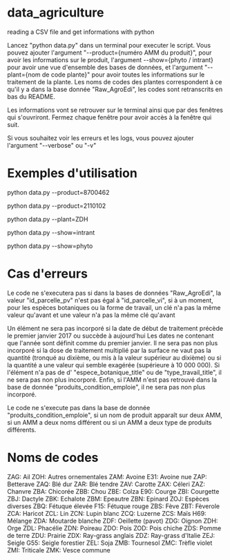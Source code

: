 # data_agriculture
reading a CSV file and get informations with python


Lancez "python data.py" dans un terminal pour executer le script. Vous pouvez ajouter l'argument "--product={numéro AMM du produit}", pour avoir les informations sur le produit, l'argument --show={phyto / intrant} pour avoir une vue d'ensemble des bases de données, et l'argument "--plant={nom de code plante}" pour avoir toutes les informations sur le traitement de la plante. Les noms de codes des plantes correspondent à ce qu'il y a dans la base donnée "Raw_AgroEdi", les codes sont retranscrits en bas du README.

Les informations vont se retrouver sur le terminal ainsi que par des fenêtres qui s'ouvriront. Fermez chaque fenêtre pour avoir accès à la fenêtre qui suit.

Si vous souhaitez voir les erreurs et les logs, vous pouvez ajouter l'argument "--verbose" ou "-v"




# Exemples d'utilisation

python data.py --product=8700462

python data.py --product=2110102

python data.py --plant=ZDH

python data.py --show=intrant

python data.py --show=phyto




# Cas d'erreurs

Le code ne s'executera pas si dans la bases de données "Raw_AgroEdi", la valeur "id_parcelle_pv" n'est pas égal à "id_parcelle_vi", si à un moment, pour les espèces botaniques ou la forme de travail, un clé n'a pas la même valeur qu'avant et une valeur n'a pas la même clé qu'avant

Un élément ne sera pas incorporé si la date de début de traitement précède le premier janvier 2017 ou succède à aujourd'hui Les dates ne contenant que l'année sont définit comme du premier janvier. Il ne sera pas non plus incorporé si la dose de traitement multiplié par la surface ne vaut pas la quantité (tronqué au dixième, ou mis à la valeur supérieur au dixième) ou si la quantité a une valeur qui semble exagérée (supérieure à 10 000 000). 
Si l'élément n'a pas de d' "espece_botanique_title" ou de "type_travail_title", il ne sera pas non plus incorporé. Enfin, si l'AMM n'est pas retrouvé dans la base de donnée "produits_condition_emploie", il ne sera pas non plus incorporé.

Le code ne s'execute pas dans la base de donnée "produits_condition_emploie", si un nom de produit apparaît sur deux AMM, si un AMM a deux noms différent ou si un AMM a deux type de produits différents.



# Noms de codes

ZAG: Ail
ZOH: Autres ornementales
ZAM: Avoine
E31: Avoine nue
ZAP: Betterave
ZAQ: Blé dur
ZAR: Blé tendre
ZAV: Carotte
ZAX: Céleri
ZAZ: Chanvre
ZBA: Chicorée
ZBB: Chou
ZBE: Colza
E90: Courge
ZBI: Courgette
ZBJ: Dactyle
ZBK: Echalote
ZBM: Epeautre
ZBN: Epinard
ZOJ: Espèces diverses
ZBQ: Fétuque élevée
F15: Fétuque rouge
ZBS: Fève
ZBT: Fèverole
ZCA: Haricot
ZCL: Lin
ZCN: Lupin blanc
ZCQ: Luzerne
ZCS: Maïs
H69: Mélange
ZDA: Moutarde blanche
ZDF: Oeillette (pavot)
ZDG: Oignon
ZDH: Orge
ZDL: Phacélie
ZDN: Poireau
ZDO: Pois
ZOD: Pois chiche
ZDS: Pomme de terre
ZDU: Prairie
ZDX: Ray-grass anglais
ZDZ: Ray-grass d'Italie
ZEJ: Seigle
G55: Seigle forestier
ZEL: Soja
ZMB: Tournesol
ZMC: Trèfle violet
ZMI: Triticale
ZMK: Vesce commune
